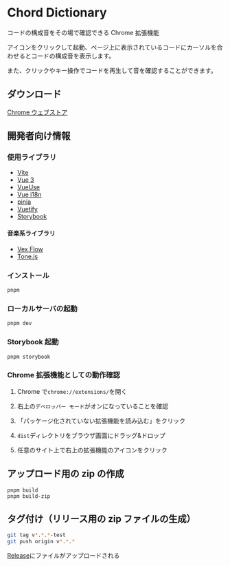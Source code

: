 # Chord Dictionary

コードの構成音をその場で確認できる Chrome 拡張機能

アイコンをクリックして起動、ページ上に表示されているコードにカーソルを合わせるとコードの構成音を表示します。

また、クリックやキー操作でコードを再生して音を確認することができます。

## ダウンロード

[Chrome ウェブストア](https://chrome.google.com/webstore/detail/chord-dictionary/lnefagbhokamcaedbeopnhdabkcemkcf)

## 開発者向け情報

### 使用ライブラリ

-   [Vite](https://ja.vitejs.dev/)
-   [Vue 3](https://ja.vuejs.org/)
-   [VueUse](https://vueuse.org/)
-   [Vue i18n](https://vue-i18n.intlify.dev/)
-   [pinia](https://pinia.vuejs.org/introduction.html)
-   [Vuetify](https://vuetifyjs.com/)
-   [Storybook](https://storybook.js.org/)

#### 音楽系ライブラリ

-   [Vex Flow](https://github.com/vexflow/vexflow)
-   [Tone.js](https://tonejs.github.io/)

### インストール

```:bash
pnpm
```

### ローカルサーバの起動

```:bash
pnpm dev
```

### Storybook 起動

```:bash
pnpm storybook
```

### Chrome 拡張機能としての動作確認

1. Chrome で`chrome://extensions/`を開く

2. 右上の`デベロッパー モード`がオンになっていることを確認

3. 「パッケージ化されていない拡張機能を読み込む」をクリック

4. `dist`ディレクトリをブラウザ画面にドラッグ&ドロップ

5. 任意のサイト上で右上の拡張機能のアイコンをクリック

## アップロード用の zip の作成

```:bash
pnpm build
pnpm build-zip
```

## タグ付け（リリース用の zip ファイルの生成）

```bash
git tag v*.*.*-test
git push origin v*.*.*
```

[Release](https://github.com/ashcolor/chord-dictionary/releases)にファイルがアップロードされる
